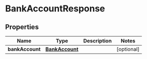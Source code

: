 
# BankAccountResponse

## Properties
Name | Type | Description | Notes
------------ | ------------- | ------------- | -------------
**bankAccount** | [**BankAccount**](BankAccount.md) |  |  [optional]



